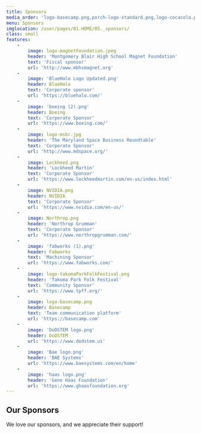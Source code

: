 ```yaml
---
title: Sponsors
media_order: 'logo-basecamp.png,porch-logo-standard.png,logo-cocacola.png,logo-convene.png,logo-emergentbiosolutions.png,logo-giant.png,logo-iai.png,logo-magnetFoundation.jpeg,logo-msbr.jpg,logo-privatin.png,logo-takomaParkFolkFestival.png,logo-lassiter.png,logo-hughes.png,logo-constellation.png,coca-cola-logo.png,emergent-biosolutions-logo.png,flag-picture-01.jpg,msbr-logo.jpg,basecamplogo.png,tpms folk festival.png,convene-logo.png,logo-hughes-original.png,basecamplogo-original.png,convene-logo-original.png,logo-cocacola-original.png,logo-emergentbiosolutions-original.png,privatinlogo.png,logo-constellation-original.png,iailogo.png,coca-cola-logo-original.png,logo-convene-original.png,logo-iai-original.png,emergent-biosolutions-logo-original.png,logo-takomaParkFolkFestival-original.png,logo-privatin-original.png,flag-picture-01-original.jpg,logo-lassiter-original.png,logo-msbr-original.jpg,logo-basecamp-original.png,porch-logo-standard-original.png,iailogo-original.png,msbr-logo-original.jpg,logo-giant-original.png,privatinlogo-original.png,BlueHalo Logo Updated.png,Porch Updated.png,32339.png,Google Updated.png,Lockheed.png,Boeing.png,Northrop.png,NVIDIA.png,fabworks (1).png,boeing (2).png'
menu: Sponsors
imglocation: /user/pages/01.HOME/05._sponsors/
class: small
features:
    -
        image: logo-magnetFoundation.jpeg
        header: 'Montgomery Blair High School Magnet Foundation'
        text: 'Fiscal sponsor'
        url: 'http://www.mbhsmagnet.org'
    -
        image: 'BlueHalo Logo Updated.png'
        header: BlueHalo
        text: 'Corporate sponsor'
        url: 'https://bluehalo.com/'
    -
        image: 'boeing (2).png'
        header: Boeing
        text: 'Corporate Sponsor'
        url: 'https://www.boeing.com/'
    -
        image: logo-msbr.jpg
        header: 'The Maryland Space Business Roundtable'
        text: 'Corporate Sponsor'
        url: 'http://www.mdspace.org/'
    -
        image: Lockheed.png
        header: 'Lockheed Martin'
        text: 'Corporate Sponsor'
        url: 'https://www.lockheedmartin.com/en-us/index.html'
    -
        image: NVIDIA.png
        header: NVIDIA
        text: 'Corporate Sponsor'
        url: 'https://www.nvidia.com/en-us/'
    -
        image: Northrop.png
        header: 'Northrop Grumman'
        text: 'Corporate Sponsor'
        url: 'https://www.northropgrumman.com/'
    -
        image: 'fabworks (1).png'
        header: Fabworks
        text: 'Machining Sponsor'
        url: 'https://www.fabworks.com/'
    -
        image: logo-takomaParkFolkFestival.png
        header: 'Takoma Park Folk Festival'
        text: 'Community Sponsor'
        url: 'https://www.tpff.org/'
    -
        image: logo-basecamp.png
        header: Basecamp
        text: 'Team communication platform'
        url: 'https://basecamp.com'
    -
        image: 'DoDSTEM logo.png'
        header: DoDSTEM
        url: 'https://www.dodstem.us'
    -
        image: 'Bae logo.png'
        header: 'BAE Systems'
        url: 'https://www.baesystems.com/en/home'
    -
        image: 'haas logo.png'
        header: 'Gene Haas Foundation'
        url: 'https://www.ghaasfoundation.org'
---
```


## **Our Sponsors**
We love our sponsors, and we appreciate their support!
